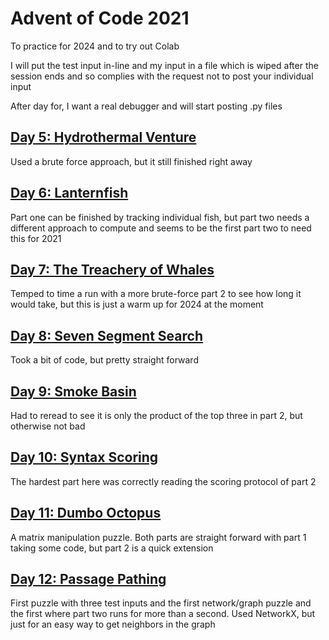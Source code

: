 # Advent of Code 2021
To practice for 2024 and to try out Colab

I will put the test input in-line and my input in a file which is wiped after the session ends and so complies with the request not to post your individual input

After day for, I want a real debugger and will start posting .py files

## [Day 5: Hydrothermal Venture](day05.py)
Used a brute force approach, but it still finished right away

## [Day 6: Lanternfish](day06.py)
Part one can be finished by tracking individual fish, but part two needs a different approach to compute and seems to be the first part two to need this for 2021

## [Day 7: The Treachery of Whales](day07.py)
Temped to time a run with a more brute-force part 2 to see how long it would take, but this is just a warm up for 2024 at the moment

## [Day 8: Seven Segment Search](day08.py)
Took a bit of code, but pretty straight forward

## [Day 9: Smoke Basin](day09.py)
Had to reread to see it is only the product of the top three in part 2, but otherwise not bad

## [Day 10: Syntax Scoring](day10.py)
The hardest part here was correctly reading the scoring protocol of part 2

## [Day 11: Dumbo Octopus](day11.py)
A matrix manipulation puzzle. Both parts are straight forward with part 1 taking some code, but part 2 is a quick extension

## [Day 12: Passage Pathing](day12.py)
First puzzle with three test inputs and the first network/graph puzzle and the first where part two runs for more than a second. Used NetworkX, but just for an easy way to get neighbors in the graph